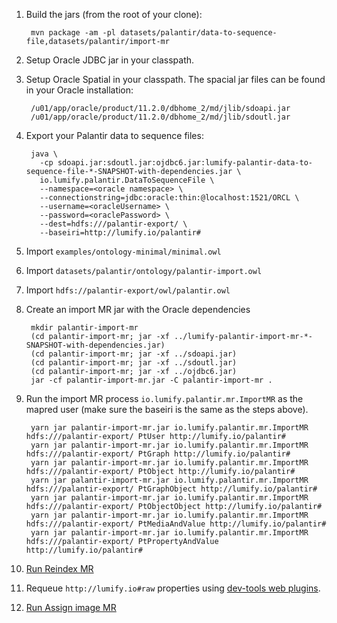 1. Build the jars (from the root of your clone):

        mvn package -am -pl datasets/palantir/data-to-sequence-file,datasets/palantir/import-mr

1. Setup Oracle JDBC jar in your classpath.

1. Setup Oracle Spatial in your classpath. The spacial jar files can be found in your Oracle installation:

        /u01/app/oracle/product/11.2.0/dbhome_2/md/jlib/sdoapi.jar
        /u01/app/oracle/product/11.2.0/dbhome_2/md/jlib/sdoutl.jar

1. Export your Palantir data to sequence files:

        java \
          -cp sdoapi.jar:sdoutl.jar:ojdbc6.jar:lumify-palantir-data-to-sequence-file-*-SNAPSHOT-with-dependencies.jar \
          io.lumify.palantir.DataToSequenceFile \
          --namespace=<oracle namespace> \
          --connectionstring=jdbc:oracle:thin:@localhost:1521/ORCL \
          --username=<oracleUsername> \
          --password=<oraclePassword> \
          --dest=hdfs:///palantir-export/ \
          --baseiri=http://lumify.io/palantir#

1. Import `examples/ontology-minimal/minimal.owl`

1. Import `datasets/palantir/ontology/palantir-import.owl`

1. Import `hdfs://palantir-export/owl/palantir.owl`

1. Create an import MR jar with the Oracle dependencies

        mkdir palantir-import-mr
        (cd palantir-import-mr; jar -xf ../lumify-palantir-import-mr-*-SNAPSHOT-with-dependencies.jar)
        (cd palantir-import-mr; jar -xf ../sdoapi.jar)
        (cd palantir-import-mr; jar -xf ../sdoutl.jar)
        (cd palantir-import-mr; jar -xf ../ojdbc6.jar)
        jar -cf palantir-import-mr.jar -C palantir-import-mr .

1. Run the import MR process `io.lumify.palantir.mr.ImportMR` as the mapred user (make sure the baseiri is the same as the steps above).

        yarn jar palantir-import-mr.jar io.lumify.palantir.mr.ImportMR hdfs:///palantir-export/ PtUser http://lumify.io/palantir#
        yarn jar palantir-import-mr.jar io.lumify.palantir.mr.ImportMR hdfs:///palantir-export/ PtGraph http://lumify.io/palantir#
        yarn jar palantir-import-mr.jar io.lumify.palantir.mr.ImportMR hdfs:///palantir-export/ PtObject http://lumify.io/palantir#
        yarn jar palantir-import-mr.jar io.lumify.palantir.mr.ImportMR hdfs:///palantir-export/ PtGraphObject http://lumify.io/palantir#
        yarn jar palantir-import-mr.jar io.lumify.palantir.mr.ImportMR hdfs:///palantir-export/ PtObjectObject http://lumify.io/palantir#
        yarn jar palantir-import-mr.jar io.lumify.palantir.mr.ImportMR hdfs:///palantir-export/ PtMediaAndValue http://lumify.io/palantir#
        yarn jar palantir-import-mr.jar io.lumify.palantir.mr.ImportMR hdfs:///palantir-export/ PtPropertyAndValue http://lumify.io/palantir#

1. [Run Reindex MR](../../tools/reindex-mr#reindex-via-map-reduce)

1. Requeue `http://lumify.io#raw` properties using [dev-tools web plugins](../../web/plugins/dev-tools).

1. [Run Assign image MR](../../tools/assign-image-mr)
